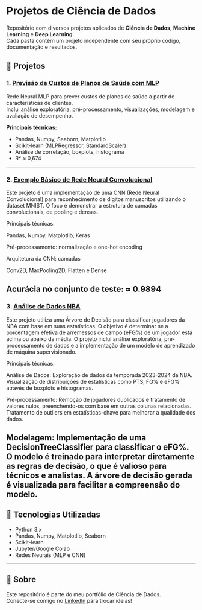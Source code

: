 # Projetos de Ciência de Dados

Repositório com diversos projetos aplicados de **Ciência de Dados**, **Machine Learning** e **Deep Learning**.  
Cada pasta contém um projeto independente com seu próprio código, documentação e resultados.

## 📂 Projetos

### 1. [Previsão de Custos de Planos de Saúde com MLP](./Projeto_MLP/README.md)
Rede Neural MLP para prever custos de planos de saúde a partir de características de clientes.  
Inclui análise exploratória, pré-processamento, visualizações, modelagem e avaliação de desempenho.

**Principais técnicas:**
- Pandas, Numpy, Seaborn, Matplotlib
- Scikit-learn (MLPRegressor, StandardScaler)
- Análise de correlação, boxplots, histograma
- R² ≈ 0,674

---

### 2. [Exemplo Básico de Rede Neural Convolucional](./Projeto_CNN/README.md)
Este projeto é uma implementação de uma CNN (Rede Neural Convolucional) para reconhecimento de dígitos manuscritos utilizando o dataset MNIST. O foco é demonstrar a estrutura de camadas convolucionais, de pooling e densas.

Principais técnicas:

Pandas, Numpy, Matplotlib, Keras 

Pré-processamento: normalização e one-hot encoding 

Arquitetura da CNN: camadas 

Conv2D, MaxPooling2D, Flatten e Dense 

Acurácia no conjunto de teste: ≈ 0.9894
---

### 3. [Análise de Dados NBA](./Projeto_NBA/README.md)
Este projeto utiliza uma Árvore de Decisão para classificar jogadores da NBA com base em suas estatísticas. O objetivo é determinar se a porcentagem efetiva de arremessos de campo (eFG%) de um jogador está acima ou abaixo da média. O projeto inclui análise exploratória, pré-processamento de dados e a implementação de um modelo de aprendizado de máquina supervisionado.

Principais técnicas:

Análise de Dados: Exploração de dados da temporada 2023-2024 da NBA. Visualização de distribuições de estatísticas como PTS, FG% e eFG% através de boxplots e histogramas.

Pré-processamento: Remoção de jogadores duplicados e tratamento de valores nulos, preenchendo-os com base em outras colunas relacionadas. Tratamento de outliers em estatísticas-chave para melhorar a qualidade dos dados.

Modelagem: Implementação de uma DecisionTreeClassifier para classificar o eFG%. O modelo é treinado para interpretar diretamente as regras de decisão, o que é valioso para técnicos e analistas. A árvore de decisão gerada é visualizada para facilitar a compreensão do modelo.
---

## 🚀 Tecnologias Utilizadas
- Python 3.x
- Pandas, Numpy, Matplotlib, Seaborn
- Scikit-learn
- Jupyter/Google Colab
- Redes Neurais (MLP e CNN)

---

## 📌 Sobre
Este repositório é parte do meu portfólio de Ciência de Dados.  
Conecte-se comigo no [LinkedIn](www.linkedin.com/in/marcosarize) para trocar ideias!
